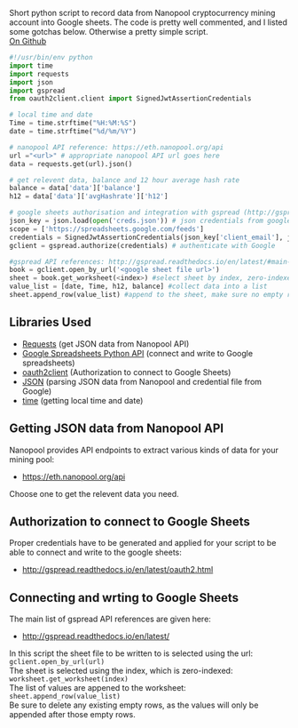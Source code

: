 Short python script to record data from Nanopool cryptocurrency mining account into Google sheets. 
The code is pretty well commented, and I listed some gotchas below. 
Otherwise a pretty simple script. <br>
[On Github](https://github.com/binayakd/cryptoUpdate) 

```python
#!/usr/bin/env python
import time
import requests
import json
import gspread
from oauth2client.client import SignedJwtAssertionCredentials

# local time and date
Time = time.strftime("%H:%M:%S")
date = time.strftime("%d/%m/%Y")

# nanopool API reference: https://eth.nanopool.org/api
url ="<url>" # appropriate nanopool API url goes here
data = requests.get(url).json()

# get relevent data, balance and 12 hour average hash rate
balance = data['data']['balance']
h12 = data['data']['avgHashrate']['h12']

# google sheets authorisation and integration with gspread (http://gspread.readthedocs.io/en/latest/oauth2.html)
json_key = json.load(open('creds.json')) # json credentials from google developer console
scope = ['https://spreadsheets.google.com/feeds']
credentials = SignedJwtAssertionCredentials(json_key['client_email'], json_key['private_key'].encode(), scope) # get email and key from creds
gclient = gspread.authorize(credentials) # authenticate with Google

#gspread API references: http://gspread.readthedocs.io/en/latest/#main-interface
book = gclient.open_by_url('<google sheet file url>') 
sheet = book.get_worksheet(<index>) #select sheet by index, zero-indexed
value_list = [date, Time, h12, balance] #collect data into a list
sheet.append_row(value_list) #append to the sheet, make sure no empty rows in the sheet before appending 
```

## Libraries Used
- [Requests](http://docs.python-requests.org/en/master/) (get JSON data from Nanopool API)
- [Google Spreadsheets Python API](https://github.com/burnash/gspread) (connect and write to Google spreadsheets)
- [oauth2client](https://github.com/google/oauth2client) (Authorization to connect to Google Sheets)
- [JSON](https://docs.python.org/2/library/json.html) (parsing JSON data from Nanopool and credential file from Google)
- [time](https://docs.python.org/2/library/time.html) (getting local time and date)

## Getting JSON data from Nanopool API
Nanopool provides API endpoints to extract various kinds of data for your mining pool:
- https://eth.nanopool.org/api

Choose one to get the relevent data you need.

## Authorization to connect to Google Sheets
Proper credentials have to be generated and applied for your script to be able to connect and write to the google sheets:
- http://gspread.readthedocs.io/en/latest/oauth2.html

## Connecting and wrting to Google Sheets
The main list of gspread API references are given here:
- http://gspread.readthedocs.io/en/latest/

In this script the sheet file to be written to is selected using the url: `gclient.open_by_url(url)` <br>
The sheet is selected using the index, which is zero-indexed: `worksheet.get_worksheet(index)` <br>
The list of values are appened to the worksheet: `sheet.append_row(value_list)` <br>
Be sure to delete any existing empty rows, as the values will only be appended after those empty rows.
